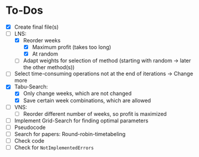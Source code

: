 # To-Dos

- [x] Create final file(s)
- [ ] LNS:
  - [x] Reorder weeks
    - [x] Maximum profit (takes too long)
    - [x] At random
  - [ ] Adapt weights for selection of method (starting with random -> later the other method(s))
- [ ] Select time-consuming operations not at the end of iterations -> Change more 
- [x] Tabu-Search:
  - [x] Only change weeks, which are not changed
  - [x] Save certain week combinations, which are allowed
- [ ] VNS:
  - [ ] Reorder different number of weeks, so profit is maximized
- [ ] Implement Grid-Search for finding optimal parameters
- [ ] Pseudocode
- [ ] Search for papers: Round-robin-timetabeling
- [ ] Check code
- [ ] Check for `NotImplementedErrors`